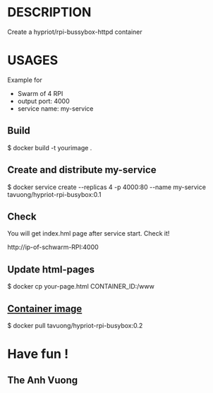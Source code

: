 DESCRIPTION
===========
Create a  hypriot/rpi-bussybox-httpd container

USAGES
======
Example for 
- Swarm of 4 RPI
- output port: 4000
- service name: my-service

Build
-----
$ docker build -t yourimage .

Create and distribute my-service 
---------------------------------
$ docker service create --replicas 4 -p 4000:80 --name my-service tavuong/hypriot-rpi-busybox:0.1

Check
-----
You will get index.hml page after service start. Check it!

http://ip-of-schwarm-RPI:4000

Update html-pages
----------------
$ docker cp your-page.html CONTAINER_ID:/www

[Container image](https://hub.docker.com/r/tavuong/hypriot-rpi-busybox/)
-----------------
$ docker pull tavuong/hypriot-rpi-busybox:0.2


Have fun !
==========
The Anh Vuong
-------------
